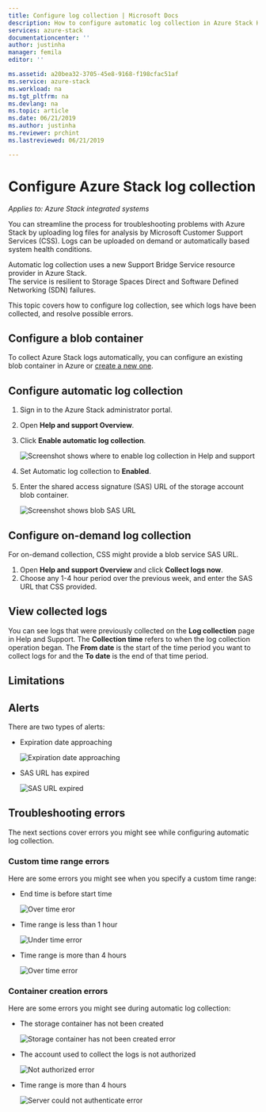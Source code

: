 ```yaml
---
title: Configure log collection | Microsoft Docs
description: How to configure automatic log collection in Azure Stack Help + Support.
services: azure-stack
documentationcenter: ''
author: justinha
manager: femila
editor: ''

ms.assetid: a20bea32-3705-45e8-9168-f198cfac51af
ms.service: azure-stack
ms.workload: na
ms.tgt_pltfrm: na
ms.devlang: na
ms.topic: article
ms.date: 06/21/2019
ms.author: justinha
ms.reviewer: prchint
ms.lastreviewed: 06/21/2019

---
```

# Configure Azure Stack log collection

*Applies to: Azure Stack integrated systems*

You can streamline the process for troubleshooting problems with Azure Stack by uploading log files for analysis by Microsoft Customer Support Services (CSS). 
Logs can be uploaded on demand or automatically based system health conditions. 

Automatic log collection uses a new Support Bridge Service resource provider in Azure Stack.  
The service is resilient to Storage Spaces Direct and Software Defined Networking (SDN) failures. 

This topic covers how to configure log collection, see which logs have been collected, and resolve possible errors.

<!--- RP info came from the video. What else should we say in the intro? Should we mention the new resource provider? can we add how the resiliency helps here?--->

## Configure a blob container

To collect Azure Stack logs automatically, you can configure an existing blob container in Azure or [create a new one](azure-stack-create-blob-container-for-automatic-log-collection.md). 

## Configure automatic log collection 

1. Sign in to the Azure Stack administrator portal.
1. Open **Help and support Overview**.
1. Click **Enable automatic log collection**.

   ![Screenshot shows where to enable log collection in Help and support](media/azure-stack-automatic-log-collection/azure-stack-help-overview-enable-option.png)

1. Set Automatic log collection to **Enabled**.
1. Enter the shared access signature (SAS) URL of the storage account blob container.

   ![Screenshot shows blob SAS URL](media/azure-stack-automatic-log-collection/azure-stack-enable-automatic-log-collection.png)

## Configure on-demand log collection 

For on-demand collection, CSS might provide a blob service SAS URL. 

1. Open **Help and support Overview** and click **Collect logs now**. 
1. Choose any 1-4 hour period over the previous week, and enter the SAS URL that CSS provided.

<!--- Will CSS always provide the SAS URL for on demand?--->

## View collected logs

You can see logs that were previously collected on the **Log collection** page in Help and Support. 
The **Collection time** refers to when the log collection operation began. 
The **From date** is the start of the time period you want to collect logs for and the **To date** is the end of that time period.


## Limitations

<!--- Need to confirm what Theebs wanted to cover here--->

## Alerts

<!--- demo says log collection (for all logs) triggers on alerts. See spec for algorithm--->

There are two types of alerts: 

- Expiration date approaching

  ![Expiration date approaching](media/azure-stack-automatic-log-collection/alert-expiration-date.png)

- SAS URL has expired
  
  ![SAS URL expired](media/azure-stack-automatic-log-collection/alert-url-expired.png)

## Troubleshooting errors

The next sections cover errors you might see while configuring automatic log collection. 

### Custom time range errors

Here are some errors you might see when you specify a custom time range:

- End time is before start time

  ![Over time eror](media/azure-stack-automatic-log-collection/azure-stack-log-collection-start-time-error.png)

- Time range is less than 1 hour

  ![Under time error](media/azure-stack-automatic-log-collection/azure-stack-log-collection-under-time-error.png)

- Time range is more than 4 hours

  ![Over time error](media/azure-stack-automatic-log-collection/azure-stack-log-collection-over-time-error.png)

### Container creation errors

<!--- Better heading title? I'm unsure if AuthN errors are actually containe errors.--->

Here are some errors you might see during automatic log collection:

<!--- how to resolve these?--->

- The storage container has not been created

  ![Storage container has not been created error](media/azure-stack-automatic-log-collection/azure-stack-log-collection-container-does-not-exist-error.png)

- The account used to collect the logs is not authorized

  ![Not authorized error](media/azure-stack-automatic-log-collection/azure-stack-log-collection-not-authorized-error.png)

- Time range is more than 4 hours

  ![Server could not authenticate error](media/azure-stack-automatic-log-collection/azure-stack-log-collection-server-could-not-authenticate-error.png)
